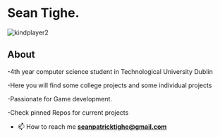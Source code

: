 # Sean Tighe.
<p align="left"> <img src="https://komarev.com/ghpvc/?username=kindplayer2&label=Profile%20views&color=0e75b6&style=flat" alt="kindplayer2" /> </p>

## About
-4th year computer science student in Technological University Dublin

-Here you will find some college projects and some individual projects

-Passionate for Game development.

-Check pinned Repos for current projects

- 📫 How to reach me **seanpatricktighe@gmail.com**
